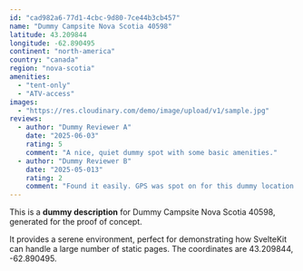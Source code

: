 ```yaml
---
id: "cad982a6-77d1-4cbc-9d80-7ce44b3cb457"
name: "Dummy Campsite Nova Scotia 40598"
latitude: 43.209844
longitude: -62.890495
continent: "north-america"
country: "canada"
region: "nova-scotia"
amenities:
  - "tent-only"
  - "ATV-access"
images:
  - "https://res.cloudinary.com/demo/image/upload/v1/sample.jpg"
reviews:
  - author: "Dummy Reviewer A"
    date: "2025-06-03"
    rating: 5
    comment: "A nice, quiet dummy spot with some basic amenities."
  - author: "Dummy Reviewer B"
    date: "2025-05-013"
    rating: 2
    comment: "Found it easily. GPS was spot on for this dummy location."
---
```


This is a **dummy description** for Dummy Campsite Nova Scotia 40598, generated for the proof of concept.

It provides a serene environment, perfect for demonstrating how SvelteKit can handle a large number of static pages. The coordinates are 43.209844, -62.890495.
